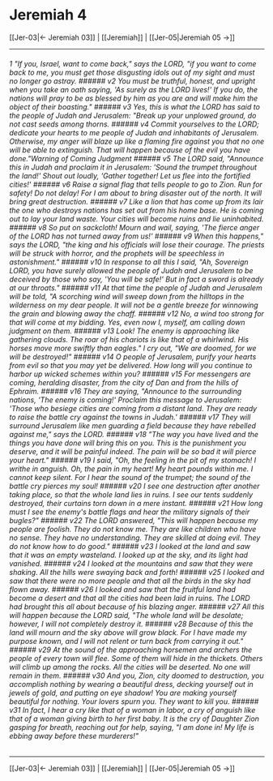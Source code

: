 # Jeremiah 4

[[Jer-03|← Jeremiah 03]] | [[Jeremiah]] | [[Jer-05|Jeremiah 05 →]]
***

###### 1 "If you, Israel, want to come back," says the LORD, "if you want to come back to me, you must get those disgusting idols out of my sight and must no longer go astray. ###### v2 You must be truthful, honest, and upright when you take an oath saying, 'As surely as the LORD lives!' If you do, the nations will pray to be as blessed by him as you are and will make him the object of their boasting." ###### v3 Yes, this is what the LORD has said to the people of Judah and Jerusalem: "Break up your unplowed ground, do not cast seeds among thorns. ###### v4 Commit yourselves to the LORD; dedicate your hearts to me people of Judah and inhabitants of Jerusalem. Otherwise, my anger will blaze up like a flaming fire against you that no one will be able to extinguish. That will happen because of the evil you have done."Warning of Coming Judgment ###### v5 The LORD said, "Announce this in Judah and proclaim it in Jerusalem: 'Sound the trumpet throughout the land!' Shout out loudly, 'Gather together! Let us flee into the fortified cities!' ###### v6 Raise a signal flag that tells people to go to Zion. Run for safety! Do not delay! For I am about to bring disaster out of the north. It will bring great destruction. ###### v7 Like a lion that has come up from its lair the one who destroys nations has set out from his home base. He is coming out to lay your land waste. Your cities will become ruins and lie uninhabited. ###### v8 So put on sackcloth! Mourn and wail, saying, 'The fierce anger of the LORD has not turned away from us!' ###### v9 When this happens," says the LORD, "the king and his officials will lose their courage. The priests will be struck with horror, and the prophets will be speechless in astonishment." ###### v10 In response to all this I said, "Ah, Sovereign LORD, you have surely allowed the people of Judah and Jerusalem to be deceived by those who say, 'You will be safe!' But in fact a sword is already at our throats." ###### v11 At that time the people of Judah and Jerusalem will be told, "A scorching wind will sweep down from the hilltops in the wilderness on my dear people. It will not be a gentle breeze for winnowing the grain and blowing away the chaff. ###### v12 No, a wind too strong for that will come at my bidding. Yes, even now I, myself, am calling down judgment on them. ###### v13 Look! The enemy is approaching like gathering clouds. The roar of his chariots is like that of a whirlwind. His horses move more swiftly than eagles." I cry out, "We are doomed, for we will be destroyed!" ###### v14 O people of Jerusalem, purify your hearts from evil so that you may yet be delivered. How long will you continue to harbor up wicked schemes within you? ###### v15 For messengers are coming, heralding disaster, from the city of Dan and from the hills of Ephraim. ###### v16 They are saying, "Announce to the surrounding nations, 'The enemy is coming!' Proclaim this message to Jerusalem: 'Those who besiege cities are coming from a distant land. They are ready to raise the battle cry against the towns in Judah.' ###### v17 They will surround Jerusalem like men guarding a field because they have rebelled against me," says the LORD. ###### v18 "The way you have lived and the things you have done will bring this on you. This is the punishment you deserve, and it will be painful indeed. The pain will be so bad it will pierce your heart." ###### v19 I said, "Oh, the feeling in the pit of my stomach! I writhe in anguish. Oh, the pain in my heart! My heart pounds within me. I cannot keep silent. For I hear the sound of the trumpet; the sound of the battle cry pierces my soul! ###### v20 I see one destruction after another taking place, so that the whole land lies in ruins. I see our tents suddenly destroyed, their curtains torn down in a mere instant. ###### v21 How long must I see the enemy's battle flags and hear the military signals of their bugles?" ###### v22 The LORD answered, "This will happen because my people are foolish. They do not know me. They are like children who have no sense. They have no understanding. They are skilled at doing evil. They do not know how to do good." ###### v23 I looked at the land and saw that it was an empty wasteland. I looked up at the sky, and its light had vanished. ###### v24 I looked at the mountains and saw that they were shaking. All the hills were swaying back and forth! ###### v25 I looked and saw that there were no more people and that all the birds in the sky had flown away. ###### v26 I looked and saw that the fruitful land had become a desert and that all the cities had been laid in ruins. The LORD had brought this all about because of his blazing anger. ###### v27 All this will happen because the LORD said, "The whole land will be desolate; however, I will not completely destroy it. ###### v28 Because of this the land will mourn and the sky above will grow black. For I have made my purpose known, and I will not relent or turn back from carrying it out." ###### v29 At the sound of the approaching horsemen and archers the people of every town will flee. Some of them will hide in the thickets. Others will climb up among the rocks. All the cities will be deserted. No one will remain in them. ###### v30 And you, Zion, city doomed to destruction, you accomplish nothing by wearing a beautiful dress, decking yourself out in jewels of gold, and putting on eye shadow! You are making yourself beautiful for nothing. Your lovers spurn you. They want to kill you. ###### v31 In fact, I hear a cry like that of a woman in labor, a cry of anguish like that of a woman giving birth to her first baby. It is the cry of Daughter Zion gasping for breath, reaching out for help, saying, "I am done in! My life is ebbing away before these murderers!"

***
[[Jer-03|← Jeremiah 03]] | [[Jeremiah]] | [[Jer-05|Jeremiah 05 →]]
